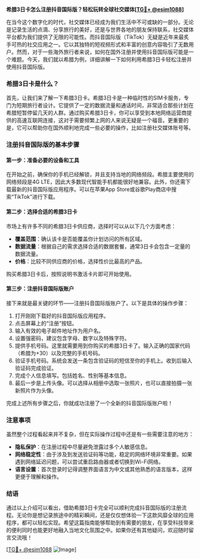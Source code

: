 **希腊3日卡怎么注册抖音国际版？轻松玩转全球社交媒体[[TG💪+ @esim1088](https://t.me/s/esim1088)]**

在当今这个数字化的时代，社交媒体已经成为我们生活中不可或缺的一部分。无论是记录生活的点滴、分享旅行的美好，还是与世界各地的朋友保持联系，社交媒体平台都为我们提供了无限的可能性。而抖音国际版（TikTok）无疑是近年来最炙手可热的社交应用之一。它以其独特的短视频形式和丰富的创意内容吸引了无数用户。然而，对于一些海外旅行者来说，如何在国外注册并使用抖音国际版可能是一个难题。今天，我们就以希腊为例，详细讲解一下如何利用希腊3日卡轻松注册并使用抖音国际版。

### 希腊3日卡是什么？

首先，让我们来了解一下希腊3日卡。希腊3日卡是一种临时性的SIM卡服务，专门为短期旅行者设计。它提供了一定的数据流量和通话时间，非常适合那些计划在希腊短暂停留几天的人群。通过购买希腊3日卡，你可以享受到本地网络运营商提供的高速互联网连接，这对于需要频繁上网的人来说无疑是一个福音。更重要的是，它可以帮助你在国外顺利地完成一些必要的操作，比如注册社交媒体账号等。

### 注册抖音国际版的基本步骤

#### 第一步：准备必要的设备和工具

在开始之前，确保你的手机已经解锁，并且支持当地的网络频段。希腊主要使用的网络频段是4G LTE，因此大多数现代智能手机都能很好地兼容。此外，你还需下载最新的抖音国际版应用程序。可以在苹果App Store或谷歌Play商店中搜索“TikTok”进行下载。

#### 第二步：选择合适的希腊3日卡

市场上有许多不同的希腊3日卡供应商，选择时可以从以下几个方面考虑：
- **覆盖范围**：确认该卡是否能覆盖你计划访问的所有区域。
- **数据流量**：根据自己的需求选择合适的数据套餐，通常3日卡会包含一定量的数据流量。
- **价格**：比较不同供应商的价格，选择性价比最高的产品。

购买希腊3日卡后，按照说明书激活卡片即可开始使用。

#### 第三步：注册抖音国际版账户

接下来就是最关键的环节——注册抖音国际版账户了。以下是具体的操作步骤：

1. 打开刚刚下载好的抖音国际版应用程序。
2. 点击屏幕上的“注册”按钮。
3. 输入有效的电子邮件地址作为用户名。
4. 设置强密码，建议包含字母、数字以及特殊字符。
5. 提供手机号码。这里就需要用到你购买的希腊3日卡了。输入正确的国家代码（希腊为+30）以及完整的手机号码。
6. 验证手机号码。系统会发送一条包含验证码的短信至你的手机上。收到后输入验证码完成验证。
7. 完成个人信息填写。包括姓名、性别等基本信息。
8. 最后一步是上传头像。可以选择从相册中选取一张照片，也可以直接拍摄一张新照片作为头像。

完成上述所有步骤之后，你就成功注册了一个全新的抖音国际版账户啦！

### 注意事项

虽然整个过程看起来并不复杂，但在实际操作过程中还是有一些需要注意的地方：

- **隐私保护**：在注册过程中尽量避免泄露过多个人敏感信息。
- **网络稳定性**：由于涉及到发送验证码等功能，稳定的网络环境非常重要。如果遇到网络延迟问题，可以尝试重启路由器或者切换到Wi-Fi网络。
- **语言设置**：首次登录时记得调整界面语言为中文或其他熟悉的语言版本，这样更便于理解和操作。

### 结语

通过以上介绍可以看出，借助希腊3日卡完全可以顺利完成抖音国际版的注册流程。无论你是想记录旅途中的精彩瞬间，还是仅仅想体验一下这款风靡全球的应用程序，都可以轻松实现。希望这篇指南能够帮助到有需要的朋友，在享受科技带来的便利同时也能更好地融入当地文化氛围之中。如果你还有其他疑问，欢迎随时留言交流哦！

[[TG💪+ @esim1088](https://t.me/s/esim1088) ![Image](https://i.postimg.cc/4NQfJmqS/Snipaste-2025-05-13-00-14-12.png)]